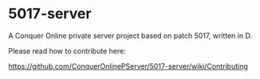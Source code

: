 # 5017-server
A Conquer Online private server project based on patch 5017, written in D.

Please read how to contribute here:

https://github.com/ConquerOnlinePServer/5017-server/wiki/Contributing
